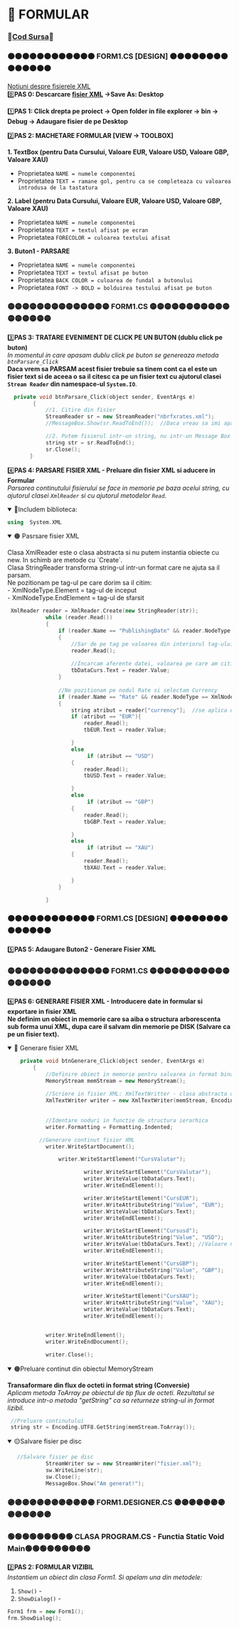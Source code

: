 # 📜 FORMULAR  </br>
### 🔮[Cod Sursa](https://github.com/Adriana-Giol/Programare-Aplicatii-Windows/blob/main/1.%20Laborator/5.%20Seminar%205/%5BCom%5DCiurea_Seminar5_1046/Form1.cs)🔮
### 🟠🟠🟠🟠🟠🟠🟠🟠🟠🟠🟠🟠 FORM1.CS [DESIGN] 🟠🟠🟠🟠🟠🟠🟠🟠🟠🟠🟠🟠🟠🟠
[Notiuni despre fisierele XML](https://github.com/Adriana-Giol/Programare-Aplicatii-Windows/blob/main/3.%20README/Notiuni%20despre%20fisierele%20XML.md)</br>
0️⃣**PAS 0: Descarcare [fisier XML](https://bnro.ro/nbrfxrates.xml) ->Save As: Desktop** </br>

1️⃣**PAS 1: Click drepta pe proiect -> Open folder in file explorer -> bin -> Debug -> Adaugare fisier de pe Desktop**</br>

2️⃣**PAS 2: MACHETARE FORMULAR [VIEW -> TOOLBOX]**</br>

**1. TextBox (pentru Data Cursului, Valoare EUR, Valoare USD, Valoare GBP, Valoare XAU)**
- Proprietatea `NAME = numele componentei` </br>
- Proprietatea `TEXT = ramane gol, pentru ca se completeaza cu valoarea introdusa de la tastatura`</br>

**2. Label (pentru Data Cursului, Valoare EUR, Valoare USD, Valoare GBP, Valoare XAU)** </br>
- Proprietatea `NAME = numele componentei` </br>
- Proprietatea `TEXT = textul afisat pe ecran` </br>
- Proprietatea `FORECOLOR = culoarea textului afisat`</br>

**3. Buton1 - PARSARE** </br>
- Proprietatea `NAME = numele componentei` </br>
- Proprietatea `TEXT = textul afisat pe buton`  </br>
- Proprietatea `BACK COLOR = culoarea de fundal a butonului`</br>
- Proprietatea `FONT -> BOLD = bolduirea testului afisat pe buton`</br>

### 🟡🟡🟡🟡🟡🟡🟡🟡🟡🟡🟡🟡🟡🟡 FORM1.CS  🟡🟡🟡🟡🟡🟡🟡🟡🟡🟡🟡🟡🟡🟡🟡🟡🟡
3️⃣**PAS 3: TRATARE EVENIMENT DE CLICK PE UN BUTON (dublu click pe buton)**</br>
*In momentul in care apasam dublu click pe buton se genereaza metoda `btnParsare_Click`*</br>
**Daca vrem sa PARSAM acest fisier trebuie sa tinem cont ca el este un fisier text si de aceea o sa il citesc ca pe un fisier text cu ajutorul clasei `Stream Reader` din
namespace-ul `System.IO`**.<br>
```cpp
  private void btnParsare_Click(object sender, EventArgs e)
        {
            //1. Citire din fisier
            StreamReader sr = new StreamReader("nbrfxrates.xml");
            //MessageBox.Show(sr.ReadToEnd());  //Daca vreau sa imi apara fisierul intr-un mesaje box

            //2. Putem fisierul intr-un string, nu intr-un Message Box - doar citesc din fisier si nu afisez nicaieri, ci doar pun intr-un string
            string str = sr.ReadToEnd();
            sr.Close();
       }
```
4️⃣**PAS 4: PARSARE FISIER XML - Preluare din fisier XML si aducere in Formular**</br>
*Parsarea continutului fisierului se face in memorie pe baza acelui string, cu ajutorul clasei `XmlReader` si cu ajutorul metodelor `Read`*.</br>
<details open>
  <p>
<summary>🔴Includem biblioteca:</br></summary>

```cpp
using  System.XML
```

</p>
</details>

 <details open>
  <p>
    <summary>🟠 Pasrsare fisier XML </summary>
Clasa XmlReader este o clasa abstracta si nu putem instantia obiecte cu new. In schimb are metode cu `Create`. </br>
Clasa StringReader transforma string-ul intr-un format care ne ajuta sa il parsam.</br>
Ne pozitionam pe tag-ul pe care dorim sa il citim:</br>
- XmlNodeType.Element = tag-ul de inceput </br>
- XmlNodeType.EndElement = tag-ul de sfarsit </br>
  
```cpp
 XmlReader reader = XmlReader.Create(new StringReader(str));
            while (reader.Read()) 
            {
                if (reader.Name == "PublishingDate" && reader.NodeType == XmlNodeType.Element)
                {
                    //Sar de pe tag pe valoarea din interiorul tag-ului
                    reader.Read();
                  
                    //Incarcam aferente datei, valoarea pe care am citit-o mai sus.
                    tbDataCurs.Text = reader.Value;
                }
              
                //Ne pozitionam pe nodul Rate si selectam Currency
                if (reader.Name == "Rate" && reader.NodeType == XmlNodeType.Element)
                {
                    string atribut = reader["currency"];  //se aplica operator index, dar pe sir de caractere
                    if (atribut == "EUR"){
                        reader.Read();
                        tbEUR.Text = reader.Value;

                    }
                    else
                         if (atribut == "USD")
                    {
                        reader.Read();
                        tbUSD.Text = reader.Value;

                    }
                    else
                         if (atribut == "GBP")
                    {
                        reader.Read();
                        tbGBP.Text = reader.Value;

                    }
                    else
                         if (atribut == "XAU")
                    {
                        reader.Read();
                        tbXAU.Text = reader.Value;

                    }
                }

            }    
```
</p>
</details>

### 🟠🟠🟠🟠🟠🟠🟠🟠🟠🟠🟠🟠 FORM1.CS [DESIGN] 🟠🟠🟠🟠🟠🟠🟠🟠🟠🟠🟠🟠🟠🟠
5️⃣**PAS 5: Adaugare Buton2 - Generare Fisier XML**</br>

### 🟡🟡🟡🟡🟡🟡🟡🟡🟡🟡🟡🟡🟡🟡 FORM1.CS  🟡🟡🟡🟡🟡🟡🟡🟡🟡🟡🟡🟡🟡🟡🟡🟡🟡
6️⃣**PAS 6: GENERARE FISIER XML - Introducere date in formular si exportare in fisier XML**</br>
**Ne definim un obiect in memorie care sa aiba o structura arborescenta sub forma unui XML, dupa care il salvam din memorie pe DISK (Salvare ca pe un fisier text).**
<details open>
<p>
<summary>🔴 Generare fisier XML </summary>
  
```cpp
    private void btnGenerare_Click(object sender, EventArgs e)
        {
            //Definire obiect in memorie pentru salvarea in format binar continutul XML
            MemoryStream memStream = new MemoryStream();
            
            //Scriere in fisier XML: XmlTextWritter - clasa abstracta dar care are si o clasa concreta
            XmlTextWriter writer = new XmlTextWriter(memStream, Encoding.UTF8);  //Fiecare caracter va fi 
                                                                                 //reprezentat pe 8 biti (nu accepta caractere speciale)
            
            //Identare noduri in functie de structura ierarhica
            writer.Formatting = Formatting.Indented;

          //Generare continut fisier XML
            writer.WriteStartDocument();

                writer.WriteStartElement("CursValutar");

                        writer.WriteStartElement("CursValutar");
                        writer.WriteValue(tbDataCurs.Text);
                        writer.WriteEndElement();

                        writer.WriteStartElement("CursEUR");
                        writer.WriteAttributeString("Value", "EUR");
                        writer.WriteValue(tbDataCurs.Text);
                        writer.WriteEndElement();

                        writer.WriteStartElement("Cursusd");
                        writer.WriteAttributeString("Value", "USD");
                        writer.WriteValue(tbDataCurs.Text); //Valoare nodului
                        writer.WriteEndElement();

                        writer.WriteStartElement("CursGBP");
                        writer.WriteAttributeString("Value", "GBP");
                        writer.WriteValue(tbDataCurs.Text);
                        writer.WriteEndElement();

                        writer.WriteStartElement("CursXAU");
                        writer.WriteAttributeString("Value", "XAU");
                        writer.WriteValue(tbDataCurs.Text);
                        writer.WriteEndElement();


            writer.WriteEndElement();
            writer.WriteEndDocument();

            writer.Close();
```
</p>
</details>

<details open>
  <p>
    <summary>🟠Preluare continut din obiectul MemoryStream </summary>
    
 **Transaformare din flux de octeti in format string (Conversie)**</br>
 *Aplicam metoda ToArray pe obiectul de tip flux de octeti. Rezultatul se introduce intr-o metoda "getString" ca sa returneze string-ul in format lizibil.*</br>

```cpp
 //Preluare continutului 
 string str = Encoding.UTF8.GetString(memStream.ToArray());
```
</p>
</details>

<details open>
  <p>
    <summary>🟡Salvare fisier pe disc </summary>
  
```cpp
   //Salvare fisier pe disc
            StreamWriter sw = new StreamWriter("fisier.xml");
            sw.WriteLine(str);
            sw.Close();
            MessageBox.Show("Am generat!");
```
</p>
</details>

### 🟣🟣🟣🟣🟣🟣🟣🟣🟣🟣🟣🟣 FORM1.DESIGNER.CS  🟣🟣🟣🟣🟣🟣🟣🟣🟣🟣🟣🟣🟣

### 🟢🟢🟢🟢🟢🟢🟢🟢🟢 CLASA PROGRAM.CS - Functia Static Void Main🟢🟢🟢🟢🟢🟢🟢🟢🟢
2️⃣**PAS 2: FORMULAR VIZIBIL**</br>
*Instantiem un obiect din clasa Form1. Si apelam una din metodele:*</br>
1. `Show()` - 
2. `ShowDialog()` - 

```cpp
Form1 frm = new Form1();
frm.ShowDialog();
```
